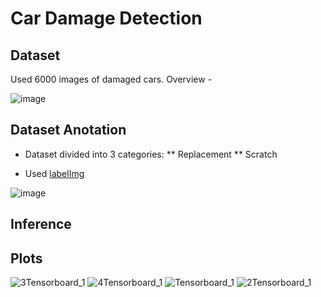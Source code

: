 # Car Damage Detection

## Dataset 
Used 6000 images of damaged cars. Overview -  

![image](https://user-images.githubusercontent.com/67424390/180349745-6fc914a5-6219-49bd-8fb6-bb5f92baa6d9.png)

## Dataset Anotation

* Dataset divided into 3 categories:
** Replacement
** Scratch 

* Used [labelImg](https://github.com/heartexlabs/labelImg)

![image](https://user-images.githubusercontent.com/67424390/180350367-126b3f54-043e-4316-818b-c5bbdec39de9.png)


## Inference


## Plots
![3Tensorboard_1](https://user-images.githubusercontent.com/67424390/163181293-75a59fc7-dab3-42ec-8738-bf0c8d146b5a.jpg)
![4Tensorboard_1](https://user-images.githubusercontent.com/67424390/163181311-ba02a474-bf60-4470-90fa-621da7958506.jpg)
![Tensorboard_1](https://user-images.githubusercontent.com/67424390/163181324-2509bba8-43fb-4132-a130-72ada0e6cf53.jpg)
![2Tensorboard_1](https://user-images.githubusercontent.com/67424390/163181340-b3389a5a-de84-40c7-8fc1-0cb6b4137e0f.jpg)

